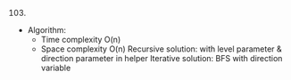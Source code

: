 103.

- Algorithm:
  - Time complexity O(n)
  - Space complexity O(n)
    Recursive solution: with level parameter & direction parameter in helper
    Iterative solution: BFS with direction variable
